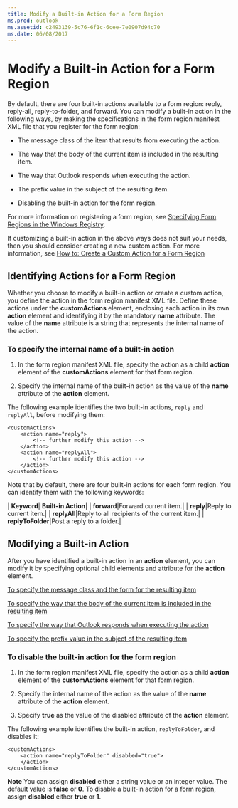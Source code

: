 ```yaml
---
title: Modify a Built-in Action for a Form Region
ms.prod: outlook
ms.assetid: c2493139-5c76-6f1c-6cee-7e0907d94c70
ms.date: 06/08/2017
---
```



# Modify a Built-in Action for a Form Region

By default, there are four built-in actions available to a form region: reply, reply-all, reply-to-folder, and forward. You can modify a built-in action in the following ways, by making the specifications in the form region manifest XML file that you register for the form region:


- The message class of the item that results from executing the action.
    
- The way that the body of the current item is included in the resulting item.
    
- The way that Outlook responds when executing the action.
    
- The prefix value in the subject of the resulting item.
    
- Disabling the built-in action for the form region.
    

For more information on registering a form region, see  [Specifying Form Regions in the Windows Registry](specifying-form-regions-in-the-windows-registry.md).

If customizing a built-in action in the above ways does not suit your needs, then you should consider creating a new custom action. For more information, see  [How to: Create a Custom Action for a Form Region](create-a-custom-action-for-a-form-region.md)

## Identifying Actions for a Form Region

Whether you choose to modify a built-in action or create a custom action, you define the action in the form region manifest XML file. Define these actions under the  **customActions** element, enclosing each action in its own **action** element and identifying it by the mandatory **name** attribute. The value of the **name** attribute is a string that represents the internal name of the action.


### To specify the internal name of a built-in action


1. In the form region manifest XML file, specify the action as a child  **action** element of the **customActions** element for that form region.
    
2. Specify the internal name of the built-in action as the value of the  **name** attribute of the **action** element.
    
The following example identifies the two built-in actions,  `reply` and `replyAll`, before modifying them:


```
<customActions>
    <action name="reply">
        <!-- further modify this action -->
    </action>
    <action name="replyAll">
        <!-- further modify this action -->
    </action>
</customActions>
```

Note that by default, there are four built-in actions for each form region. You can identify them with the following keywords:



| **Keyword**| **Built-in Action**|
| **forward**|Forward current item.|
| **reply**|Reply to current item.|
| **replyAll**|Reply to all recipients of the current item.|
| **replyToFolder**|Post a reply to a folder.|

## Modifying a Built-in Action

After you have identified a built-in action in an  **action** element, you can modify it by specifying optional child elements and attribute for the **action** element.

 [To specify the message class and the form for the resulting item](specify-the-message-class-and-form-for-an-item-resulting-from-an-action.md)

 [To specify the way that the body of the current item is included in the resulting item](include-the-original-body-in-an-item-resulting-from-an-action.md)

 [To specify the way that Outlook responds when executing the action](specify-the-way-outlook-responds-when-executing-an-action.md)

 [To specify the prefix value in the subject of the resulting item](specify-a-subject-prefix-of-an-item-resulting-from-an-action.md)


### To disable the built-in action for the form region




1. In the form region manifest XML file, specify the action as a child  **action** element of the **customActions** element for that form region.
    
2. Specify the internal name of the action as the value of the  **name** attribute of the **action** element.
    
3. Specify  **true** as the value of the disabled attribute of the **action** element.
    
The following example identifies the built-in action,  `replyToFolder`, and disables it:




```
<customActions>
    <action name="replyToFolder" disabled="true">
    </action>
</customActions>
```


 **Note**  You can assign  **disabled** either a string value or an integer value. The default value is **false** or **0**. To disable a built-in action for a form region, assign  **disabled** either **true** or **1**.


